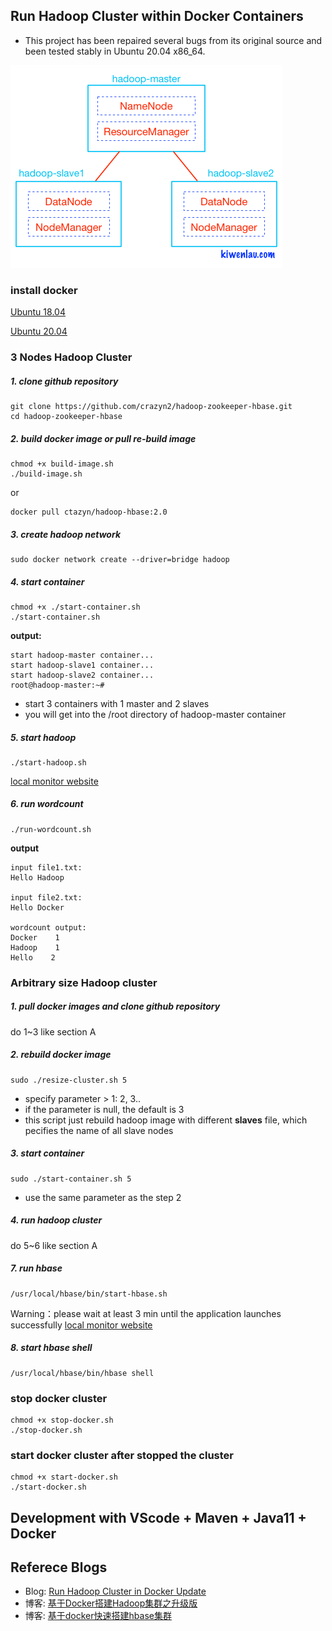 ## Run Hadoop Cluster within Docker Containers
- This project has been repaired several bugs from its original source and been tested stably in Ubuntu 20.04 x86_64.



![alt tag](hadoop-cluster-docker.png)
### install docker

[Ubuntu 18.04](https://cloud.tencent.com/developer/article/1619824 "ubuntu 18.04")

[Ubuntu 20.04](https://zhuanlan.zhihu.com/p/142034323 "ubuntu 20.04")

### 3 Nodes Hadoop Cluster


##### 1. clone github repository

```
git clone https://github.com/crazyn2/hadoop-zookeeper-hbase.git
cd hadoop-zookeeper-hbase
```

##### 2. build docker image or pull re-build image

```
chmod +x build-image.sh
./build-image.sh
```
or
```
docker pull ctazyn/hadoop-hbase:2.0
```


##### 3. create hadoop network

```
sudo docker network create --driver=bridge hadoop
```

##### 4. start container

```
chmod +x ./start-container.sh
./start-container.sh
```

**output:**

```
start hadoop-master container...
start hadoop-slave1 container...
start hadoop-slave2 container...
root@hadoop-master:~# 
```
- start 3 containers with 1 master and 2 slaves
- you will get into the /root directory of hadoop-master container

##### 5. start hadoop

```
./start-hadoop.sh
```
[local monitor website](http://127.0.0.1:8088)
##### 6. run wordcount

```
./run-wordcount.sh
```

**output**

```
input file1.txt:
Hello Hadoop

input file2.txt:
Hello Docker

wordcount output:
Docker    1
Hadoop    1
Hello    2
```

### Arbitrary size Hadoop cluster

##### 1. pull docker images and clone github repository

do 1~3 like section A

##### 2. rebuild docker image

```
sudo ./resize-cluster.sh 5
```
- specify parameter > 1: 2, 3..
- if the parameter is null, the default is 3
- this script just rebuild hadoop image with different **slaves** file, which pecifies the name of all slave nodes


##### 3. start container

```
sudo ./start-container.sh 5
```
- use the same parameter as the step 2

##### 4. run hadoop cluster 

do 5~6 like section A

##### 7. run hbase
```
/usr/local/hbase/bin/start-hbase.sh
```
Warning：please wait at least 3 min until the application launches successfully
[local monitor website](http://127.0.0.1:16010)

##### 8. start hbase shell
```
/usr/local/hbase/bin/hbase shell
``` 
### stop docker cluster
```
chmod +x stop-docker.sh
./stop-docker.sh
```
### start docker cluster after stopped the cluster
```
chmod +x start-docker.sh
./start-docker.sh

```
## Development with VScode + Maven + Java11 + Docker

## Referece Blogs
- Blog: [Run Hadoop Cluster in Docker Update](http://kiwenlau.com/2016/06/26/hadoop-cluster-docker-update-english/)
- 博客: [基于Docker搭建Hadoop集群之升级版](http://kiwenlau.com/2016/06/12/160612-hadoop-cluster-docker-update/)
- 博客: [基于docker快速搭建hbase集群](https://www.cnblogs.com/xiao987334176/p/13230925.html)